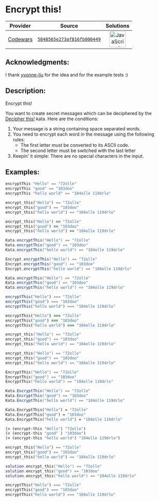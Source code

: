 [_metadata_:generated]: - "true"

# Encrypt this!

<!-- INFO TABLE BEGIN -->

| Provider                                        | Source                                                                               | Solutions                                                                                                                                                    |
| :---------------------------------------------: | :----------------------------------------------------------------------------------: | :----------------------------------------------------------------------------------------------------------------------------------------------------------: |
| [Codewars](../../../docs/providers/Codewars.md) | [`5848565e273af816fb000449`](https://www.codewars.com/kata/5848565e273af816fb000449) | [<img src="https://res.cloudinary.com/rascaltwo/image/upload/v1631924076/javascript_ehszr7.svg" alt="JavaScript" title="JavaScript" width="50" />](solve.js) |

<!-- INFO TABLE END -->

## Acknowledgments:

I thank [yvonne-liu](https://www.codewars.com/users/yvonne-liu) for the idea and for the example tests :)

## Description:

Encrypt this!

You want to create secret messages which can be deciphered by the [Decipher this!](https://www.codewars.com/kata/decipher-this) kata. Here are the conditions:

1. Your message is a string containing space separated words.
2. You need to encrypt each word in the message using the following rules:
    * The first letter must be converted to its ASCII code.
    * The second letter must be switched with the last letter
3. Keepin' it simple: There are no special characters in the input.

## Examples:

```haskell
encryptThis "Hello" == "72olle"
encryptThis "good" == "103doo"
encryptThis "hello world" == "104olle 119drlo"
```
```python
encrypt_this("Hello") == "72olle"
encrypt_this("good") == "103doo"
encrypt_this("hello world") == "104olle 119drlo"
```
```ruby
encrypt_this("Hello") == "72olle"
encrypt_this("good") == "103doo"
encrypt_this("hello world") == "104olle 119drlo"
```
```groovy
Kata.encryptThis("Hello") == "72olle"
Kata.encryptThis("good") == "103doo"
Kata.encryptThis("hello world") == "104olle 119drlo"
```
```scala
Encrypt.encryptThis("Hello") == "72olle"
Encrypt.encryptThis("good") == "103doo"
Encrypt.encryptThis("hello world") == "104olle 119drlo"
```
```java
Kata.encryptThis("Hello") => "72olle"
Kata.encryptThis("good") => "103doo"
Kata.encryptThis("hello world") => "104olle 119drlo"
```
```javascript
encryptThis("Hello") === "72olle"
encryptThis("good") === "103doo"
encryptThis("hello world") === "104olle 119drlo"
```
```coffeescript
encryptThis("Hello") === "72olle"
encryptThis("good") === "103doo"
encryptThis("hello world") === "104olle 119drlo"
```
```c
encrypt_this("Hello") == "72olle"
encrypt_this("good") == "103doo"
encrypt_this("hello world") == "104olle 119drlo"
```
```cpp
encrypt_this("Hello") == "72olle"
encrypt_this("good") == "103doo"
encrypt_this("hello world") == "104olle 119drlo"
```
```go
EncryptThis("Hello") == "72olle"
EncryptThis("good") == "103doo"
EncryptThis("hello world") == "104olle 119drlo"
```
```csharp
Kata.EncryptThis("Hello") == "72olle"
Kata.EncryptThis("good") == "103doo"
Kata.EncryptThis("hello world") == "104olle 119drlo"
```
```vb
Kata.EncryptThis("Hello") = "72olle"
Kata.EncryptThis("good") = "103doo"
Kata.EncryptThis("hello world") = "104olle 119drlo"
```
```clojure
(= (encrypt-this "Hello") "72olle")
(= (encrypt-this "good" ) "103doo")
(= (encrypt-this "hello world") "104olle 119drlo")
```
```rust
encrypt_this("Hello") == "72olle"
encrypt_this("good") == "103doo"
encrypt_this("hello world") == "104olle 119drlo"
```
```lua
solution.encrypt_this("Hello") == "72olle"
solution.encrypt_this("good") == "103doo"
solution.encrypt_this("hello world") == "104olle 119drlo"
```
```php
encryptThis("Hello") === "72olle"
encryptThis("good") === "103doo"
encryptThis("hello world") === "104olle 119drlo"
```

